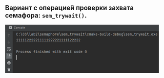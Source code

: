 ## Вариант с операцией проверки захвата семафора: ```sem_trywait()```.

<p align="center">
  <img src="https://github.com/Xofrio/OSlabs/blob/main/lab2/semaphore/sem_trywait/screen.png" alt="Screenshot" />
</p>
